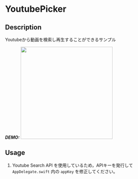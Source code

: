 # YoutubePicker

## Description
Youtubeから動画を検索し再生することができるサンプル

***DEMO:***
<img src="https://i.gyazo.com/9fd3f65654def13dce88c30e43c88554.gif" width="auto" height="300px">

## Usage

1. Youtube Search API を使用しているため，APIキーを発行して `AppDelegate.swift` 内の `appKey` を修正してください。
